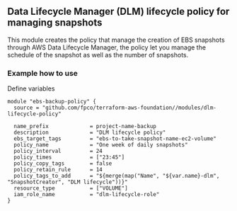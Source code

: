 ## Data Lifecycle Manager (DLM) lifecycle policy for managing snapshots

This module creates the policy that manage the creation of EBS snapshots through AWS Data Lifecycle Manager, the policy let you manage the schedule of the snapshot as well as the number of snapshots.

### Example how to use

Define variables

```
module "ebs-backup-policy" {
  source = "github.com/fpco/terraform-aws-foundation//modules/dlm-lifecycle-policy"

  name_prefix             = project-name-backup
  description             = "DLM lifecycle policy"
  ebs_target_tags         = "ebs-to-take-snapshot-name-ec2-volume"
  policy_name             = "One week of daily snapshots"
  policy_interval         = 24
  policy_times            = ["23:45"]
  policy_copy_tags        = false
  policy_retain_rule      = 14
  policy_tags_to_add      = "${merge(map("Name", "${var.name}-dlm", "SnapshotCreator", "DLM lifecycle"))}"
  resource_type           = ["VOLUME"]
  iam_role_name           = "dlm-lifecycle-role"
}
```
